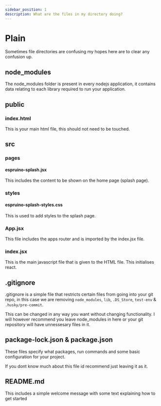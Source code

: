 ```yaml
---
sidebar_position: 1
description: What are the files in my directory doing?
---
```


# Plain

Sometimes file directories are confusing my hopes here are to clear any confusion up.

## node_modules

The node_modules folder is present in every nodejs application, it contains data relating to each library required to run your application.

## public

### index.html

This is your main html file, this should not need to be touched.

## src

### pages

#### espruino-splash.jsx

This includes the content to be shown on the home page (splash page).

### styles

#### espruino-splash-styles.css

This is used to add styles to the splash page.

### App.jsx

This file includes the apps router and is imported by the index.jsx file.

### index.jsx

This is the main javascript file that is given to the HTML file. This initialises react.

## .gitignore

.gitignore is a simple file that restricts certain files from going into your git repo, in this case we are removing `node_modules`, `lib`, `.DS_Store`, `test-env` & `.husky/pre-commit`.

This can be changed in any way you want without changing functionality. I will however recommend you leave node_modules in here or your git repository will have unnessesary files in it.

## package-lock.json & package.json

These files specify what packages, run commands and some basic configuration for your project.

If you dont know much about this file id recommend just leaving it as it.

## README.md

This includes a simple welcome message with some text explaining how to get started
